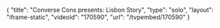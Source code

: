 {
    "title": "Converse Cons presents: Lisbon Story",
    "type": "solo",
    "layout": "iframe-static",
    "videoId": "170590",
    "url": "\/tvpembed\/170590"
}
